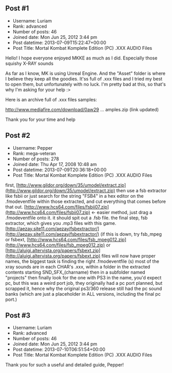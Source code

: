 ## Post #1
- Username: Luriam
- Rank: advanced
- Number of posts: 46
- Joined date: Mon Jun 25, 2012 3:44 pm
- Post datetime: 2013-07-09T15:22:47+00:00
- Post Title: Mortal Kombat Komplete Edition (PC) .XXX AUDIO Files

Hello! I hope everyone enjoyed MKKE as much as I did. Especially those squishy X-RAY sounds

As far as I know, MK is using Unreal Engine. And the "Asset" folder is where I believe they keep all the goodies. It'ss full of .xxx files and I tried my best to open them, but unfortunately with no luck. I'm pretty bad at this, so that's why I'm asking for your help :>

Here is an archive full of .xxx files samples:

 http://www.mediafire.com/download/0aw29 ... amples.zip 
(link updated)

Thank you for your time and help
## Post #2
- Username: Pepper
- Rank: mega-veteran
- Number of posts: 278
- Joined date: Thu Apr 17, 2008 10:48 am
- Post datetime: 2013-07-09T20:36:18+00:00
- Post Title: Mortal Kombat Komplete Edition (PC) .XXX AUDIO Files

first, [http://www.gildor.org/down/35/umodel/extract.zip](http://www.gildor.org/down/35/umodel/extract.zip) then use a fsb extractor like fsbii or just search for the string "FSB4" in a hex editor on the .fmodeventfile within those extracted, and cut everything that comes before that out.
[http://www.hcs64.com/files/fsbii07.zip](http://www.hcs64.com/files/fsbii07.zip) <- easier method, just drag a .fmodeventfile onto it. it should spit out a .fsb file.
the final step, fsb extractor, which gives you .mp3 files with this game.
[http://aezay.site11.com/aezay/fsbextractor/](http://aezay.site11.com/aezay/fsbextractor/) (if this is down, try fsb_mpeg or fsbext, [http://www.hcs64.com/files/fsb_mpeg012.zip](http://www.hcs64.com/files/fsb_mpeg012.zip) or [http://aluigi.altervista.org/papers/fsbext.zip](http://aluigi.altervista.org/papers/fsbext.zip)
files will now have proper names, the biggest task is finding the right .fmodeventfile (s)
most of the xray sounds are in each CHAR's .xxx, within a folder in the extracted contents starting SND_SFX_(charname) then in a subfolder named "projects" then finally look for the one with PS3 in the name, you'd expect pc, but this was a weird port job, they originally had a pc port planned, but scrapped it, hence why the original ps3/360 release still had the pc sound banks (which are just a placeholder in ALL versions, including the final pc port.)
## Post #3
- Username: Luriam
- Rank: advanced
- Number of posts: 46
- Joined date: Mon Jun 25, 2012 3:44 pm
- Post datetime: 2013-07-10T06:51:54+00:00
- Post Title: Mortal Kombat Komplete Edition (PC) .XXX AUDIO Files

Thank you for such a useful and detailed guide, Pepper!
